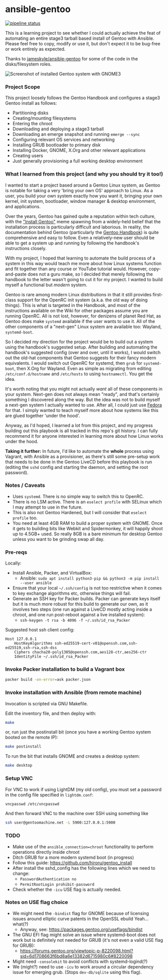 # ansible-gentoo

[![pipeline status](https://gitlab.com/alexhaydock/ansible-gentoo/badges/master/pipeline.svg)](https://gitlab.com/alexhaydock/ansible-gentoo/-/commits/master)

This is a learning project to see whether I could actually achieve the feat of automating an entire stage3 tarball based install of Gentoo with Ansible. Please feel free to copy, modify or use it, but don't expect it to be bug-free or work entirely as expected.

Thanks to [jameskyle/ansible-gentoo](https://github.com/jameskyle/ansible-gentoo) for some of the code in the disks/filesystem roles.

![Screenshot of installed Gentoo system with GNOME3](https://gitlab.com/alexhaydock/ansible-gentoo/raw/master/screenshot.png)

### Project Scope
This project loosely follows the Gentoo Handbook and configures a stage3 Gentoo install as follows:
* Partitioning disks
* Creating/mounting filesystems
* Entering the chroot
* Downloading and deploying a stage3 tarball
* Downloading an emerge snapshot and running `emerge --sync`
* Configuring relevant OS services and networking
* Installing GRUB bootloader to primary disk
* Installing Docker, GNOME, X.Org and other relevant applications
* Creating users
* Just generally provisioning a full working desktop environment

### What I learned from this project (and why you should try it too!)
I wanted to start a project based around a Gentoo Linux system, as Gentoo is notable for taking a very 'bring your own OS' approach to Linux. As a user, you build your own system exactly how you want it, bringing your own kernel, init system, bootloader, window manager & desktop environment, and applications.

Over the years, Gentoo has gained quite a reputation within tech culture, with the ["Install Gentoo"](https://knowyourmeme.com/memes/install-gentoo) meme spawning from a widely-held belief that the installation process is particularly difficult and laborious. In reality, the documentation behind Gentoo (particularly the [Gentoo Handbook](https://wiki.gentoo.org/wiki/Handbook:AMD64)) is quite comprehensive and easy to follow. Even a relatively-new user should be able to get a system up and running by following the handbook's instructions closely.

With my project, I hoped that learning to automate the build process of a system in this way would teach me more about how Linux systems function and fit together than any course or YouTube tutorial would. However, copy-and-paste does not a guru make, so I decided that merely following the handbook to the letter wasn't going to cut it for my project. I wanted to build myself a functional but *modern* system.

Gentoo is rare among modern Linux distributions in that it still provides first-class support for the OpenRC init system (a.k.a. the old way of doing things). This is what is targeted in the Handbook, and most of the instructions available on the Wiki for other packages assume you are running OpenRC. All is not lost, however, for denizens of planet Red Hat, as Gentoo does make `systemd` available if the user wants to use it. All of the other components of a "next-gen" Linux system are available too: Wayland, `systemd-boot`.

So I decided my direction for the project would be to build out a system using the handbook's suggested setup. After building and automating the handbook's suggested config (over and over, until it works), I would switch out the old-hat components that Gentoo suggests for their fancy modern equivalents. I would switch out OpenRC for systemd, then `grub` for `systemd-boot`, then X.Org for Wayland. Even as simple as migrating from editing `/etc/conf.d/hostname` and `/etc/hosts` to using `hostnamectl`. You get the idea.

It's worth noting that you might not actually *want* all of these components in your system. Next-gen does not always mean "ready", and that's certainly something I discovered along the way. But the idea was not to build myself a next-gen system I actually wanted to use. After all, I could just use [Fedora](https://getfedora.org/) for that. I simply wanted to teach myself more about how systems like this are glued together 'under the hood'.

Anyway, as I'd hoped, I learned a lot from this project, and my progress building out this playbook is all tracked in this repo's git history. I can fully recommend it for anyone interested in learning more about how Linux works under the hood.

**Taking it further:** In future, I'd like to automate the **whole** process using Vagrant, with Ansible as a provisioner, as there's still some pre-setup work that needs to be done in the Gentoo LiveCD before this playbook is run (editing the `sshd` config and starting the daemon, and setting the root password).

### Notes / Caveats
* Uses `systemd`. There is no simple way to switch this to OpenRC.
* There is no LSM active. There is an `eselect profile` with SELinux which I may attempt to use in the future.
* This is also not Gentoo Hardened, but I will consider that `eselect profile` too.
* You need at least 4GB RAM to build a proper system with GNOME. Once it gets to building bits like Webkit and Spidermonkey, it will happily shoot up to 4.5GB+ used. So really 8GB is a bare minimum for desktop Gentoo unless you want to be grinding swap all day.

### Pre-reqs
Locally:
* Install Ansible, Packer, and VirtualBox:
  * Ansible: `sudo apt install python3-pip && python3 -m pip install --user ansible`
* Ensure that your local `~/.ssh/config` is not too restrictive when it comes to key exchange algorithms etc, otherwise things will fail.
* Generate an SSH key for Packer builds. Packer can generate keys itself but it is much more robust for this build to generate our own, as it involves two steps (one run against a LiveCD mostly acting inside a chroot, and one run post-reboot against a live installed system):
  * `ssh-keygen -t rsa -b 4096 -f ~/.ssh/id_rsa_Packer`

Suggested host ssh client config:
```
Host 127.0.0.1
    HostKeyAlgorithms ssh-ed25519-cert-v01@openssh.com,ssh-ed25519,ssh-rsa,ssh-dss
    Ciphers chacha20-poly1305@openssh.com,aes128-ctr,aes256-ctr
    IdentityFile ~/.ssh/id_rsa_Packer
```

### Invoke Packer installation to build a Vagrant box
```sh
packer build -on-error=ask packer.json
```

### Invoke installation with Ansible  (from remote machine)
Invocation is scripted via GNU Makefile. 

Edit the inventory file, and then deploy with:
```sh
make
```

or, run just the postinstall bit (once you have a working Gentoo system booted on the remote IP):
```sh
make postinstall
```

To run the bit that installs GNOME and creates a desktop system:
```sh
make desktop
```

### Setup VNC
For VNC to work if using LightDM (my old config), you must set a password in the config file specified in `lightdm.conf`:
```sh
vncpasswd /etc/vncpasswd
```

And then forward VNC to the machine over SSH using something like
```sh
ssh user@gentoomachine.net -L 5900:127.0.0.1:5900
```

### TODO
* Make use of the `ansible_connection=chroot` functionality to perform operations directly inside chroot
* Ditch GRUB for a more modern systemd boot (in progress)
* Follow this guide: https://github.com/hiroru/gentoo_install
* After install the sshd_config has the following lines which we need to change:
  * `PasswordAuthentication no`
  * `PermitRootLogin prohibit-password`
* Check whether the `-icu` USE flag is actually needed.

### Notes on USE flag choice
* We might need the `-bindist` flag for GNOME because of licensing issues around elliptic curve patents in the OpenSSL ebuild Yeah... what(?)
  * Anyway, see: https://packages.gentoo.org/useflags/bindist
* The GNU EFI flag might solve an issue where systemd-boot does not work but is definitely not needed for GRUB (it's not even a valid USE flag for GRUB):
  * https://forums.gentoo.org/viewtopic-p-8220098.html?sid=6d1708663f6bd8a6e13382d6715980c6#8220098
* Might need `-consolekit` to avoid conflicts with systemd-logind(?)
* We (might?) need to use `-icu` to work around a circular dependency issue for emerging grub. (Stops `dev-db/sqlite` using this flag).
